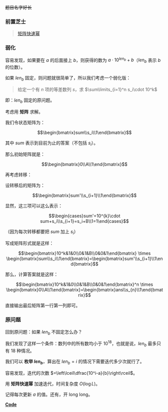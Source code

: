 
~~题目名字好长~~

### 前置芝士

> [矩阵快速幂](https://oi-wiki.org/math/matrix/#_9)

### 弱化

容易发现，如果要在 $a$ 的后面接上 $b$，则获得的数为 $a\cdot 10^{len_b}+b$（$len_b$ 表示 $b$ 的位数）。

如果 $len_b$ 固定，则问题就很简单了，所以我们考虑一个弱化版：

> 给定一个有 $n$ 项的等差数列 $s$，求 $\sum\limits_{i=1}^n s_i\cdot 10^k$

即：$len_b$ 固定的原问题。

考虑用 **矩阵** 求解。

我们令状态矩阵为：

$$\begin{bmatrix}sum\\s_i\\1\end{bmatrix}$$

其中 $sum$ 表示到目前为止的答案（不包括 $s_i$）。

那么初始矩阵就是：

$$\begin{bmatrix}0\\A\\1\end{bmatrix}$$

再考虑转移：

设转移后的矩阵为：

$$\begin{bmatrix}sum'\\s_{i+1}\\1\end{bmatrix}$$

显然，这三项可以这么表示：

$$\begin{cases}sum'=10^{k}\cdot sum+s_i\\s_{i+1}=s_i+B\\1=1\end{cases}$$

（因为每次转移都要把 $sum$ 加上 $s_i$）

写成矩阵形式就是这样：

$$\begin{bmatrix}10^k&1&0\\0&1&B\\0&0&1\end{bmatrix} \times \begin{bmatrix}sum\\s_i\\1\end{bmatrix}=\begin{bmatrix}sum'\\s_{i+1}\\1\end{bmatrix}$$

那么，计算答案就是这样：

$$\begin{bmatrix}10^k&1&0\\0&1&B\\0&0&1\end{bmatrix}^n  \times \begin{bmatrix}0\\A\\1\end{bmatrix}=\begin{bmatrix}ans\\s_{n}\\1\end{bmatrix}$$

直接输出最后矩阵第一行第一列即可。

### 原问题

回到原问题：如果 $len_b$ 不固定怎么办？

我们发现了这样一个条件：数列中的所有数均小于 $10^{18}$，也就是说，$len_b$ 最多只有 $18$ 种情况。

我们可以 **枚举 $len_b$**，算出在 $len_b=i$ 的情况下需要迭代多少次就行了。

容易发现，迭代的次数 $=\left\lceil\dfrac{10^i-a}{b}\right\rceil$。

用 **矩阵快速幂** 加速迭代，时间复杂度 $O(\log L)$。

记得每次更新 $a$ 的值。还有，开 long long。

[**Code**](https://atcoder.jp/contests/abc129/submissions/30916080)